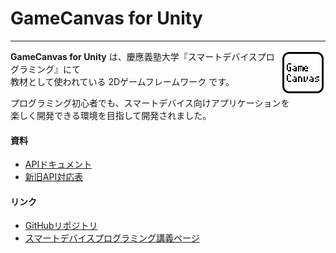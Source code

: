 
# GameCanvas for Unity

---

<img alt="GameCanvas" align="right" src="images/logo.png"/>

**GameCanvas for Unity** は、慶應義塾大学『スマートデバイスプログラミング』にて  
教材として使われている 2Dゲームフレームワーク です。

プログラミング初心者でも、スマートデバイス向けアプリケーションを  
楽しく開発できる環境を目指して開発されました。

#### 資料

- [APIドキュメント](api/GameCanvas.Proxy.html)
- [新旧API対応表](note/compatibility.html)

#### リンク

- [GitHubリポジトリ](https://github.com/sfc-sdp/GameCanvas-Unity)
- [スマートデバイスプログラミング講義ページ](http://web.sfc.keio.ac.jp/~wadari/sdp/)
